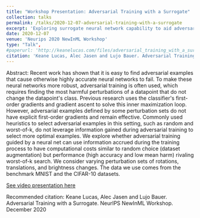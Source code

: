 ```yaml
---
title: "Workshop Presentation: Adversarial Training with a Surrogate"
collection: talks
permalink: /talks/2020-12-07-adversarial-training-with-a-surrogate
excerpt: 'Exploring surrogate neural network capability to aid adversarial training for hard to differentiate perturbations'
date: 2020-12-07
venue: 'Neurips 2020 NewInML Workshop'
type: "Talk",
#paperurl: 'http://keanelucas.com/files/adversarial_training_with_a_surrogate.pdf'
citation: 'Keane Lucas, Alec Jasen and Lujo Bauer. Adversarial Training with a Surrogate. NeurIPS NewInML Workshop. December 2020'
---
```

Abstract:
Recent work has shown that it is easy to find adversarial examples that cause otherwise highly accurate neural networks to fail. To make these neural networks more robust, adversarial training is often used, which requires finding the most harmful perturbations of a datapoint that do not change the datapoint's class. Previous research uses the classifier's first-order gradients and gradient ascent to solve this inner maximization loop. However, adversarial examples defined by some perturbation sets do not have explicit first-order gradients and remain effective. Commonly used heuristics to select adversarial examples in this setting, such as random and worst-of-k, do not leverage information gained during adversarial training to select more optimal examples. We explore whether adversarial training guided by a neural net can use information accrued during the training process to have computational costs similar to random choice (dataset augmentation) but performance (high accuracy and low mean harm) rivaling worst-of-k search. We consider varying perturbation sets of rotations, translations, and brightness changes. The data we use comes from the benchmark MNIST and the CIFAR-10 datasets.

[See video presentation here](https://youtu.be/NQM0_7q6F5I)

Recommended citation: Keane Lucas, Alec Jasen and Lujo Bauer. Adversarial Training with a Surrogate. NeurIPS NewInML Workshop. December 2020